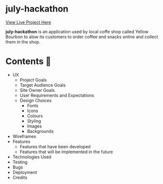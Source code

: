 # july-hackathon

[View Live Project Here](###)

**july-hackathon** is an application used by local coffe shop called Yellow Bourbon to alow its customers to order coffee and snacks online and collect them in the shop.

# Contents :book:

* UX
  * Project Goals
  * Target Audience Goals
  * Site Owner Goals
  * User Requirements and Expectations
  * Design Choices
      * Fonts
      * Icons
      * Colours
      * Styling
      * Images
      * Backgrounds
* Wireframes 
* Features 
  * Features that have been developed
  * Features that will be implemented in the future
* Technologies Used
* Testing 
* Bugs 
* Deployment 
* Credits

